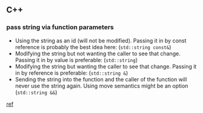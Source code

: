 ## C++

### pass string via function parameters

- Using the string as an id (will not be modified). Passing it in by const reference is probably the best idea here: (`std::string const&`)
- Modifying the string but not wanting the caller to see that change. Passing it in by value is preferable: (`std::string`)
- Modifying the string but wanting the caller to see that change. Passing it in by reference is preferable: (`std::string &`)
- Sending the string into the function and the caller of the function will never use the string again. Using move semantics might be an option (`std::string &&`)

[ref](https://stackoverflow.com/questions/10789740/passing-stdstring-by-value-or-reference)
